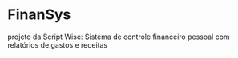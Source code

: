 # FinanSys
projeto da Script Wise: Sistema de controle financeiro pessoal com relatórios de gastos e receitas
